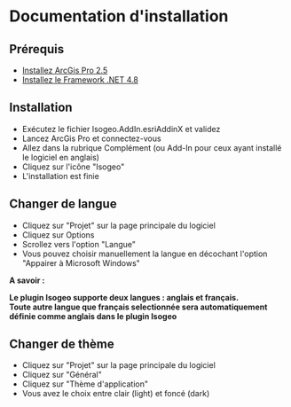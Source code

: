 # Documentation d'installation

## Prérequis

- [Installez ArcGis Pro 2.5](https://pro.arcgis.com/fr/pro-app/get-started/install-and-sign-in-to-arcgis-pro.htm)
- [Installez le Framework .NET 4.8](https://dotnet.microsoft.com/download/dotnet-framework/net48)

## Installation

- Exécutez le fichier Isogeo.AddIn.esriAddinX et validez
- Lancez ArcGis Pro et connectez-vous
- Allez dans la rubrique Complément (ou Add-In pour ceux ayant installé le logiciel en anglais)
- Cliquez sur l'icône "Isogeo"
- L'installation est finie

## Changer de langue

- Cliquez sur "Projet" sur la page principale du logiciel
- Cliquez sur Options
- Scrollez vers l'option "Langue"
- Vous pouvez choisir manuellement la langue en décochant l'option "Appairer à Microsoft Windows"

**A savoir :**

**Le plugin Isogeo supporte deux langues : anglais et français.**  
**Toute autre langue que français selectionnée sera automatiquement définie comme anglais dans le plugin Isogeo**

## Changer de thème

- Cliquez sur "Projet" sur la page principale du logiciel
- Cliquez sur "Général"
- Cliquez sur "Thème d'application"
- Vous avez le choix entre clair (light) et foncé (dark)
